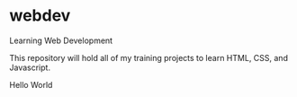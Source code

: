# webdev
Learning Web Development

This repository will hold all of my training projects
to learn HTML, CSS, and Javascript.

Hello World